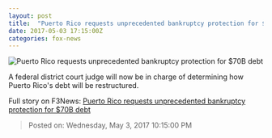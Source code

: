 ```yaml
---
layout: post
title:  "Puerto Rico requests unprecedented bankruptcy protection for $70B debt"
date: 2017-05-03 17:15:00Z
categories: fox-news
---
```


![Puerto Rico requests unprecedented bankruptcy protection for $70B debt](http://a57.foxnews.com/images.foxnews.com/content/fox-news/world/2017/05/03/puerto-rico-announces-historic-debt-restructuring-in-court/_jcr_content/par/featured_image/media-0.img.jpg/0/0/1493832344492.jpg?ve=1)

A federal district court judge will now be in charge of determining how Puerto Rico's debt will be restructured.


Full story on F3News: [Puerto Rico requests unprecedented bankruptcy protection for $70B debt](http://www.f3nws.com/n/syZUHB)

> Posted on: Wednesday, May 3, 2017 10:15:00 PM
